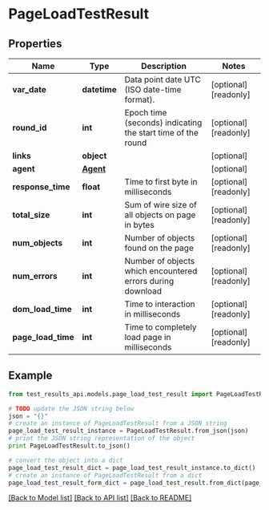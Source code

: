 # PageLoadTestResult


## Properties
Name | Type | Description | Notes
------------ | ------------- | ------------- | -------------
**var_date** | **datetime** | Data point date UTC (ISO date-time format). | [optional] [readonly] 
**round_id** | **int** | Epoch time (seconds) indicating the start time of the round | [optional] [readonly] 
**links** | **object** |  | [optional] 
**agent** | [**Agent**](Agent.md) |  | [optional] 
**response_time** | **float** | Time to first byte in milliseconds | [optional] [readonly] 
**total_size** | **int** | Sum of wire size of all objects on page in bytes | [optional] [readonly] 
**num_objects** | **int** | Number of objects found on the page | [optional] [readonly] 
**num_errors** | **int** | Number of objects which encountered errors during download | [optional] [readonly] 
**dom_load_time** | **int** | Time to interaction in milliseconds | [optional] [readonly] 
**page_load_time** | **int** | Time to completely load page in milliseconds | [optional] [readonly] 

## Example

```python
from test_results_api.models.page_load_test_result import PageLoadTestResult

# TODO update the JSON string below
json = "{}"
# create an instance of PageLoadTestResult from a JSON string
page_load_test_result_instance = PageLoadTestResult.from_json(json)
# print the JSON string representation of the object
print PageLoadTestResult.to_json()

# convert the object into a dict
page_load_test_result_dict = page_load_test_result_instance.to_dict()
# create an instance of PageLoadTestResult from a dict
page_load_test_result_form_dict = page_load_test_result.from_dict(page_load_test_result_dict)
```
[[Back to Model list]](../README.md#documentation-for-models) [[Back to API list]](../README.md#documentation-for-api-endpoints) [[Back to README]](../README.md)


